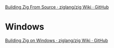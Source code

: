 [Building Zig From Source · ziglang/zig Wiki · GitHub](https://github.com/ziglang/zig/wiki/Building-Zig-From-Source)

# Windows
[Building Zig on Windows · ziglang/zig Wiki · GitHub](https://github.com/ziglang/zig/wiki/Building-Zig-on-Windows)
